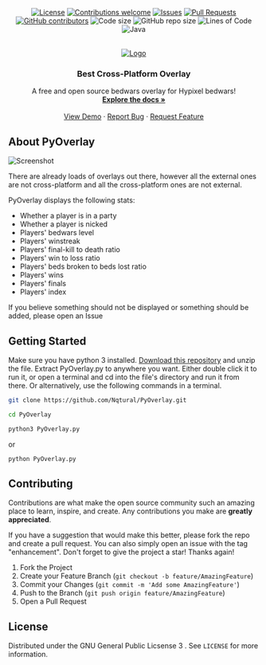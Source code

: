 <p align="center">
  <a href="LICENSE"><img src="https://img.shields.io/github/license/Nqtural/PyOverlay" alt="License"/></a>
  <a href="https://github.com/Nqtural/PyOverlay/issues/"><img src="https://img.shields.io/badge/contributions-welcome-brightgreen.svg?style=flat" alt="Contributions welcome"/></a>
  <a href="https://github.com/Nqtural/PyOverlay/issues/"><img src="https://img.shields.io/github/issues/Nqtural/PyOverlay.svg" alt="Issues"/></a>
  <a href="https://github.com/Nqtural/PyOverlay/pulls/"><img src="https://img.shields.io/github/issues-pr/Nqtural/PyOverlay.svg" alt="Pull Requests"/></a>
  <a href="https://github.com/Nqtural/PyOverlay/graphs/contributors/"><img src="https://img.shields.io/github/contributors/Nqtural/PyOverlay.svg" alt="GitHub contributors"/></a>
  <img src="https://img.shields.io/github/languages/code-size/Nqtural/PyOverlay.svg" alt="Code size"/>
  <img src="https://img.shields.io/github/repo-size/Nqtural/PyOverlay.svg" alt="GitHub repo size"/>
  <img src="https://tokei.rs/b1/github/Nqtural/PyOverlay?category=code" alt="Lines of Code"/>
  <img src="https://img.shields.io/github/languages/top/Nqtural/PyOverlay" alt="Java"/>
</p>

<br />
<div align="center">
  <a href="https://imgur.com/j3BfRtQ.png">
    <img src="https://imgur.com/j3BfRtQ.png" alt="Logo">
  </a>

  <h3 align="center">Best Cross-Platform Overlay</h3>

  <p align="center">
    A free and open source bedwars overlay for Hypixel bedwars!
    <br />
    <a href="https://github.com/othneildrew/Best-README-Template"><strong>Explore the docs »</strong></a>
    <br />
    <br />
    <a href="https://github.com/othneildrew/Best-README-Template">View Demo</a>
    ·
    <a href="https://github.com/othneildrew/Best-README-Template/issues">Report Bug</a>
    ·
    <a href="https://github.com/othneildrew/Best-README-Template/issues">Request Feature</a>
  </p>
</div>

## About PyOverlay

<img src="https://imgur.com/a/A3KlrQx" alt="Screenshot">

There are already loads of overlays out there, however all the external ones are not cross-platform and all the cross-platform ones are not external.

PyOverlay displays the following stats:
* Whether a player is in a party
* Whether a player is nicked
* Players' bedwars level
* Players' winstreak
* Players' final-kill to death ratio
* Players' win to loss ratio
* Players' beds broken to beds lost ratio
* Players' wins
* Players' finals
* Players' index

If you believe something should not be displayed or something should be added, please open an Issue


## Getting Started

Make sure you have python 3 installed. [Download this repository](https://github.com/Nqtural/PyOverlay/archive/refs/heads/main.zip) and unzip the file. Extract PyOverlay.py to anywhere you want. Either double click it to run it, or open a terminal and cd into the file's directory and run it from there. Or alternatively, use the following commands in a terminal.

```sh
git clone https://github.com/Nqtural/PyOverlay.git
  ```

```sh
cd PyOverlay
  ```

```sh
python3 PyOverlay.py
  ```

or 

```sh
python PyOverlay.py
  ```

## Contributing

Contributions are what make the open source community such an amazing place to learn, inspire, and create. Any contributions you make are **greatly appreciated**.

If you have a suggestion that would make this better, please fork the repo and create a pull request. You can also simply open an issue with the tag "enhancement".
Don't forget to give the project a star! Thanks again!

1. Fork the Project
2. Create your Feature Branch (`git checkout -b feature/AmazingFeature`)
3. Commit your Changes (`git commit -m 'Add some AmazingFeature'`)
4. Push to the Branch (`git push origin feature/AmazingFeature`)
5. Open a Pull Request



<!-- LICENSE -->
## License

Distributed under the GNU General Public Licsense 3 . See `LICENSE` for more information.
